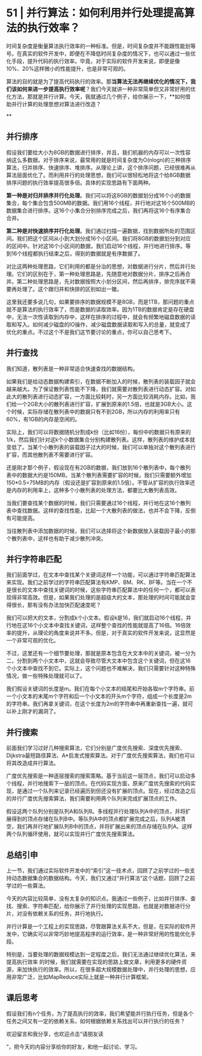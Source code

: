 # 51 \| 并行算法：如何利用并行处理提高算法的执行效率？

时间复杂度是衡量算法执行效率的一种标准。但是，时间复杂度并不能跟性能划等号。在真实的软件开发中，即便在不降低时间复杂度的情况下，也可以通过一些优化手段，提升代码的执行效率。毕竟，对于实际的软件开发来说，即便是像10%、20%这样微小的性能提升，也是非常可观的。

算法的目的就是为了提高代码执行的效率。那**当算法无法再继续优化的情况下，我们该如何来进一步提高执行效率呢**？我们今天就讲一种非常简单但又非常好用的优化方法，那就是并行计算。今天，我就通过几个例子，给你展示一下，**<span class="orange">如何借助并行计算的处理思想对算法进行改造？</span>

**

## 并行排序

假设我们要给大小为8GB的数据进行排序，并且，我们机器的内存可以一次性容纳这么多数据。对于排序来说，最常用的就是时间复杂度为O(nlogn)的三种排序算法，归并排序、快速排序、堆排序。从理论上讲，这个排序问题，已经很难再从算法层面优化了。而利用并行的处理思想，我们可以很轻松地将这个给8GB数据排序问题的执行效率提高很多倍。具体的实现思路有下面两种。

**第一种是对归并排序并行化处理**。我们可以将这8GB的数据划分成16个小的数据集合，每个集合包含500MB的数据。我们用16个线程，并行地对这16个500MB的数据集合进行排序。这16个小集合分别排序完成之后，我们再将这16个有序集合合并。

<!-- [[[read_end]]] -->

**第二种是对快速排序并行化处理**。我们通过扫描一遍数据，找到数据所处的范围区间。我们把这个区间从小到大划分成16个小区间。我们将8GB的数据划分到对应的区间中。针对这16个小区间的数据，我们启动16个线程，并行地进行排序。等到16个线程都执行结束之后，得到的数据就是有序数据了。

对比这两种处理思路，它们利用的都是分治的思想，对数据进行分片，然后并行处理。它们的区别在于，第一种处理思路是，先随意地对数据分片，排序之后再合并。第二种处理思路是，先对数据按照大小划分区间，然后再排序，排完序就不需要再处理了。这个跟归并和快排的区别如出一辙。

这里我还要多说几句，如果要排序的数据规模不是8GB，而是1TB，那问题的重点就不是算法的执行效率了，而是数据的读取效率。因为1TB的数据肯定是存在硬盘中，无法一次性读取到内存中，这样在排序的过程中，就会有频繁地磁盘数据的读取和写入。如何减少磁盘的IO操作，减少磁盘数据读取和写入的总量，就变成了优化的重点。不过这个不是我们这节要讨论的重点，你可以自己思考下。

## 并行查找

我们知道，散列表是一种非常适合快速查找的数据结构。

如果我们是给动态数据构建索引，在数据不断加入的时候，散列表的装载因子就会越来越大。为了保证散列表性能不下降，我们就需要对散列表进行动态扩容。对如此大的散列表进行动态扩容，一方面比较耗时，另一方面比较消耗内存。比如，我们给一个2GB大小的散列表进行扩容，扩展到原来的1.5倍，也就是3GB大小。这个时候，实际存储在散列表中的数据只有不到2GB，所以内存的利用率只有60%，有1GB的内存是空闲的。

实际上，我们可以将数据随机分割成k份（比如16份），每份中的数据只有原来的1/k，然后我们针对这k个小数据集合分别构建散列表。这样，散列表的维护成本就变低了。当某个小散列表的装载因子过大的时候，我们可以单独对这个散列表进行扩容，而其他散列表不需要进行扩容。

还是刚才那个例子，假设现在有2GB的数据，我们放到16个散列表中，每个散列表中的数据大约是150MB。当某个散列表需要扩容的时候，我们只需要额外增加150\*0.5=75MB的内存（假设还是扩容到原来的1.5倍）。不管从扩容的执行效率还是内存的利用率上，这种多个小散列表的处理方法，都要比大散列表高效。

当我们要查找某个数据的时候，我们只需要通过16个线程，并行地在这16个散列表中查找数据。这样的查找性能，比起一个大散列表的做法，也并不会下降，反倒有可能提高。

当往散列表中添加数据的时候，我们可以选择将这个新数据放入装载因子最小的那个散列表中，这样也有助于减少散列冲突。

## 并行字符串匹配

我们前面学过，在文本中查找某个关键词这样一个功能，可以通过字符串匹配算法来实现。我们之前学过的字符串匹配算法有KMP、BM、RK、BF等。当在一个不是很长的文本中查找关键词的时候，这些字符串匹配算法中的任何一个，都可以表现得非常高效。但是，如果我们处理的是超级大的文本，那处理的时间可能就会变得很长，那有没有办法加快匹配速度呢？

我们可以把大的文本，分割成k个小文本。假设k是16，我们就启动16个线程，并行地在这16个小文本中查找关键词，这样整个查找的性能就提高了16倍。16倍效率的提升，从理论的角度来说并不多。但是，对于真实的软件开发来说，这显然是一个非常可观的优化。

不过，这里还有一个细节要处理，那就是原本包含在大文本中的关键词，被一分为二，分割到两个小文本中，这就会导致尽管大文本中包含这个关键词，但在这16个小文本中查找不到它。实际上，这个问题也不难解决，我们只需要针对这种特殊情况，做一些特殊处理就可以了。

我们假设关键词的长度是m。我们在每个小文本的结尾和开始各取m个字符串。前一个小文本的末尾m个字符和后一个小文本的开头m个字符，组成一个长度是2m的字符串。我们再拿关键词，在这个长度为2m的字符串中再重新查找一遍，就可以补上刚才的漏洞了。

## 并行搜索

前面我们学习过好几种搜索算法，它们分别是广度优先搜索、深度优先搜索、Dijkstra最短路径算法、A\*启发式搜索算法。对于广度优先搜索算法，我们也可以将其改造成并行算法。

广度优先搜索是一种逐层搜索的搜索策略。基于当前这一层顶点，我们可以启动多个线程，并行地搜索下一层的顶点。在代码实现方面，原来广度优先搜索的代码实现，是通过一个队列来记录已经遍历到但还没有扩展的顶点。现在，经过改造之后的并行广度优先搜索算法，我们需要利用两个队列来完成扩展顶点的工作。

假设这两个队列分别是队列A和队列B。多线程并行处理队列A中的顶点，并将扩展得到的顶点存储在队列B中。等队列A中的顶点都扩展完成之后，队列A被清空，我们再并行地扩展队列B中的顶点，并将扩展出来的顶点存储在队列A。这样两个队列循环使用，就可以实现并行广度优先搜索算法。

## 总结引申

上一节，我们通过实际软件开发中的“索引”这一技术点，回顾了之前学过的一些支持动态数据集合的数据结构。今天，我们又通过“并行算法”这个话题，回顾了之前学过的一些算法。

今天的内容比较简单，没有太复杂的知识点。我通过一些例子，比如并行排序、查找、搜索、字符串匹配，给你展示了并行处理的实现思路，也就是对数据进行分片，对没有依赖关系的任务，并行地执行。

并行计算是一个工程上的实现思路，尽管跟算法关系不大，但是，在实际的软件开发中，它确实可以非常巧妙地提高程序的运行效率，是一种非常好用的性能优化手段。

特别是，当要处理的数据规模达到一定程度之后，我们无法通过继续优化算法，来提高执行效率 的时候，我们就需要在实现的思路上做文章，利用更多的硬件资源，来加快执行的效率。所以，在很多超大规模数据处理中，并行处理的思想，应用非常广泛，比如MapReduce实际上就是一种并行计算框架。

## 课后思考

假设我们有n个任务，为了提高执行的效率，我们希望能并行执行任务，但是各个任务之间又有一定的依赖关系，如何根据依赖关系找出可以并行执行的任务？

欢迎留言和我分享，也欢迎点击“<span class="orange">请朋友读</span>

”，把今天的内容分享给你的好友，和他一起讨论、学习。




